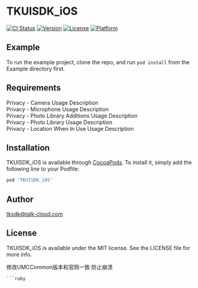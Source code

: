 # TKUISDK_iOS

[![CI Status](https://img.shields.io/travis/tksdk@talk-cloud.com/TKUISDK_iOS.svg?style=flat)](https://travis-ci.org/tksdk@talk-cloud.com/TKUISDK_iOS)
[![Version](https://img.shields.io/cocoapods/v/TKUISDK_iOS.svg?style=flat)](https://cocoapods.org/pods/TKUISDK_iOS)
[![License](https://img.shields.io/cocoapods/l/TKUISDK_iOS.svg?style=flat)](https://cocoapods.org/pods/TKUISDK_iOS)
[![Platform](https://img.shields.io/cocoapods/p/TKUISDK_iOS.svg?style=flat)](https://cocoapods.org/pods/TKUISDK_iOS)

## Example

To run the example project, clone the repo, and run `pod install` from the Example directory first.

## Requirements

Privacy - Camera Usage Description  
Privacy - Microphone Usage Description  
Privacy - Photo Library Additions Usage Description  
Privacy - Photo Library Usage Description  
Privacy - Location When In Use Usage Description

## Installation

TKUISDK_iOS is available through [CocoaPods](https://cocoapods.org). To install
it, simply add the following line to your Podfile:

```ruby
pod 'TKUISDK_iOS'
```

## Author

tksdk@talk-cloud.com

## License

TKUISDK_iOS is available under the MIT license. See the LICENSE file for more info.


修改UMCCommon版本和官网一致 防止崩溃

```rubyU
```ruby
